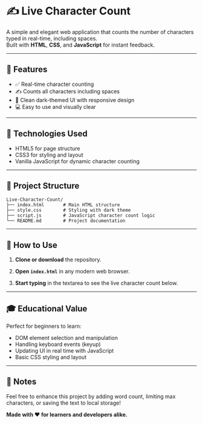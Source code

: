 # ✍️ Live Character Count

A simple and elegant web application that counts the number of characters typed in real-time, including spaces.  
Built with **HTML**, **CSS**, and **JavaScript** for instant feedback.

---

## 🚀 Features

- ✅ Real-time character counting  
- ✍️ Counts all characters including spaces  
- 🎨 Clean dark-themed UI with responsive design  
- 💻 Easy to use and visually clear  

---

## 🧰 Technologies Used

- HTML5 for page structure  
- CSS3 for styling and layout  
- Vanilla JavaScript for dynamic character counting  

---

## 📂 Project Structure

```
Live-Character-Count/
├── index.html       # Main HTML structure
├── style.css        # Styling with dark theme
├── script.js        # JavaScript character count logic
└── README.md        # Project documentation
```

---

## 🔧 How to Use

1. **Clone or download** the repository.

2. **Open `index.html`** in any modern web browser.

3. **Start typing** in the textarea to see the live character count below.

---

## 🎓 Educational Value
Perfect for beginners to learn:

- DOM element selection and manipulation  
- Handling keyboard events (keyup)  
- Updating UI in real time with JavaScript  
- Basic CSS styling and layout  

---

## 🙌 Notes
Feel free to enhance this project by adding word count, limiting max characters, or saving the text to local storage!


**Made with ❤️ for learners and developers alike.**

